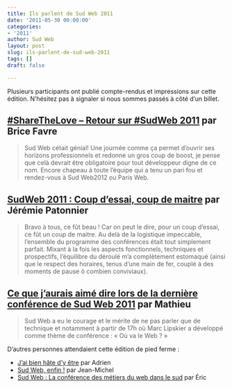 ```yaml
---
title: Ils parlent de Sud Web 2011
date: '2011-05-30 00:00:00'
categories:
- '2011'
author: Sud Web
layout: post
slug: ils-parlent-de-sud-web-2011
tags: []
draft: false

---
```

Plusieurs participants ont publié compte-rendus et impressions sur cette édition. N’hésitez pas à signaler si nous sommes passés à côté d’un billet.

## [#ShareTheLove &#8211; Retour sur #SudWeb 2011][1] par Brice Favre

> Sud Web cétait génial! Une journée comme ça permet d&rsquo;ouvrir ses horizons professionnels et redonne un gros coup de boost, je pense que celà devrait être obligatoire pour tout développeur digne de ce nom. Encore chapeau à toute l&rsquo;équipe qui a tenu un pari fou et rendez-vous à Sud Web2012 ou Paris Web.

## [SudWeb 2011 : Coup d&rsquo;essai, coup de maitre][2] par Jérémie Patonnier

> Bravo à tous, ce fût beau ! Car on peut le dire, pour un coup d’essai, ce fût un coup de maitre. Au delà de la logistique impeccable, l’ensemble du programme des conférences était tout simplement parfait. Mixant à la fois les aspects fonctionnels, techniques et prospectifs, l’équilibre du déroulé m’a complètement estomaqué (ainsi que le respect des horaires, tenus d’une main de fer, couplé à des moments de pause ô combien conviviaux).

## [Ce que j&rsquo;aurais aimé dire lors de la dernière conférence de Sud Web 2011][3] par Mathieu

> Sud Web a eu le courage et le mérite de ne pas parler que de technique et notamment à partir de 17h où Marc Lipskier a développé comme thème de conférence : &laquo;&nbsp;Où va le Web ?&nbsp;&raquo;

D&rsquo;autres personnes attendaient cette édition de pied ferme :

* [J&rsquo;ai bien hâte d&rsquo;y être][4] par Adrien
* [Sud Web, enfin !][5] par Jean-Michel
* [Sud Web : La conférence des métiers du web dans le sud][6] par Éric

[1]: http://pelmel.org/dotclear.php/post/2011/05/30/Retour-sur-SudWeb-2011-ShareTheLove
[2]: http://jeremie.patonnier.net/post/2011/06/21/SudWeb-2011-Coup-d-essai-coup-de-maitre
[3]: http://www.silicon-velay.me/index.php?post/2011/06/07/Ce-que-j-aurais-aim%C3%A9-dire-lors-de-la-derni%C3%A8re-conf%C3%A9rence-de-Sud-Web-2011
[4]: http://www.bootleygues.net/index.php?post/2011/04/18/SubWeb-%3A-Savoir-faire-et-faire-savoir
[5]: http://j-mad.com/blog/2011/01/16/sudweb-enfin/
[6]: https://n.survol.fr/n/sud-web-la-conference-des-metiers-du-web-dans-le-sud
